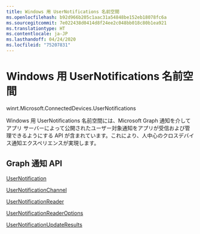 ```yaml
---
title: Windows 用 UserNotifications 名前空間
ms.openlocfilehash: b92d966b205c1aac31a54848be152eb18078fc6a
ms.sourcegitcommit: 7e022438d0414d8f24ee2c048bb018c80b1ea921
ms.translationtype: HT
ms.contentlocale: ja-JP
ms.lasthandoff: 04/24/2020
ms.locfileid: "75207831"
---
```

# <a name="usernotifications-namespace-for-windows"></a>Windows 用 UserNotifications 名前空間
winrt.Microsoft.ConnectedDevices.UserNotifications

Windows 用 UserNotifications 名前空間には、Microsoft Graph 通知を介してアプリ サーバーによって公開されたユーザー対象通知をアプリが受信および管理できるようにする API が含まれています。これにより、人中心のクロスデバイス通知エクスペリエンスが実現します。 

## <a name="graph-notifications-apis"></a>Graph 通知 API

[UserNotification](userNotification.md)

[UserNotificationChannel](userNotificationChannel.md)

[UserNotificationReader](userNotificationReader.md)

[UserNotificationReaderOptions](userNotificationReaderOptions.md)

[UserNotificationUpdateResults](userNotificationUpdateResults.md)

